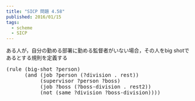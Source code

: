 ```yaml
---
title: "SICP 問題 4.58"
published: 2016/01/15
tags:
  - scheme
  - SICP
---
```


<p>ある人が，自分の勤める部署に勤める監督者がいない場合，その人をbig shotであるとする規則を定義する</p>

<pre class="code lang-scheme" data-lang="scheme" data-unlink><span class="synSpecial">(</span>rule <span class="synSpecial">(</span>big-shot ?person<span class="synSpecial">)</span>
      <span class="synSpecial">(</span><span class="synStatement">and</span> <span class="synSpecial">(</span>job ?person <span class="synSpecial">(</span>?division <span class="synSpecial">.</span> rest<span class="synSpecial">))</span>
           <span class="synSpecial">(</span>supervisor ?person ?boss<span class="synSpecial">)</span>
           <span class="synSpecial">(</span>job ?boss <span class="synSpecial">(</span>?boss-division <span class="synSpecial">.</span> rest2<span class="synSpecial">))</span>
           <span class="synSpecial">(</span><span class="synIdentifier">not</span> <span class="synSpecial">(</span>same ?division ?boss-division<span class="synSpecial">))))</span>
</pre>


